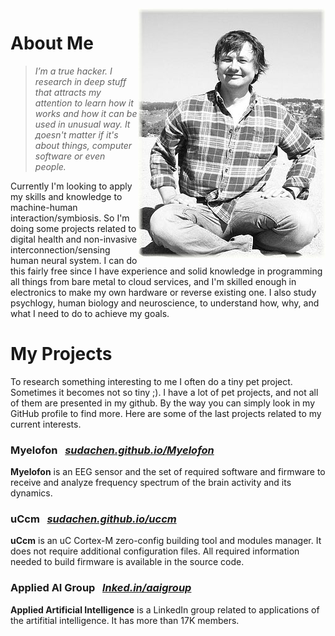 

<img align="right" class="padding_20" src="assets/me.jpg">

# About Me

> _I’m a true hacker. I research in deep stuff that attracts my attention to learn how it works and how it can be used in unusual way. It дoesn't matter if it's about things, computer software or even people._


Currently I'm looking to apply my skills and knowledge to machine-human interaction/symbiosis. So I'm doing some projects related to digital health and non-invasive interconnection/sensing human neural system. I can do this fairly free since I have experience and solid knowledge in programming all things from bare metal to cloud services, and I'm skilled enough in electronics to make my own hardware or reverse existing one. I also study psychlogy, human biology and neuroscience, to understand how, why, and what I need to do to achieve my goals.



# My Projects

To research something interesting to me I often do a tiny pet project. Sometimes it becomes not so tiny ;). I have a lot of pet projects, and not all of them are presented in my github. By the way you can simply look in my GitHub profile to find more. Here are some of the last projects related to my current interests.

### Myelofon &nbsp; _[sudachen.github.io/Myelofon](https://sudachen.github.io/Myelofon)_
**Myelofon** is an EEG sensor and the set of required software and firmware to receive and analyze frequency spectrum of the brain activity and its dynamics.

### uCcm &nbsp; _[sudachen.github.io/uccm](https://sudachen.github.io/uccm)_
**uCcm** is an uC Cortex-M zero-config building tool and modules manager. It does not require additional configuration files. All required information needed to build firmware is available in the source code.

### Applied AI Group &nbsp; _[lnked.in/aaigroup](https://lnked.in/aaigroup)_
**Applied Artificial Intelligence** is a LinkedIn group related to applications of the artifitial intelligence. It has more than 17K members.
